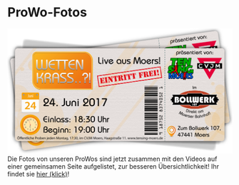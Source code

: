 # ProWo-Fotos
![TEN SING Moers Logo](../../footage/banner2017/WettenKrass-Ticket-cutout-500dpi-01.png)
Die Fotos von unseren ProWos sind jetzt zusammen mit den Videos auf einer gemeinsamen Seite aufgelistet, zur besseren Übersichtlichkeit! Ihr findet sie [hier (klick)](../Events/ProWos.md)!
